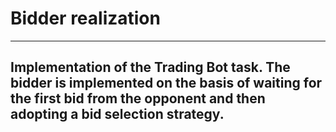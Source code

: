 # Bidder realization

---

Implementation of the Trading Bot task.
The bidder is implemented on the basis of waiting for the first bid from the opponent and then adopting a bid selection
strategy.
---